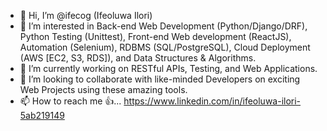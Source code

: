 - 👋 Hi, I’m @ifecog (Ifeoluwa Ilori)
- 👀 I’m interested in Back-end Web Development (Python/Django/DRF), Python Testing (Unittest), Front-end Web development (ReactJS), Automation (Selenium), RDBMS (SQL/PostgreSQL), Cloud Deployment (AWS [EC2, S3, RDS]), and Data Structures & Algorithms.
- 🌱 I’m currently working on RESTful APIs, Testing, and Web Applications.
- 💞️ I’m looking to collaborate with like-minded Developers on exciting Web Projects using these amazing tools.
- 📫 How to reach me 👍... https://www.linkedin.com/in/ifeoluwa-ilori-5ab219149

<!---
ifecog/ifecog is a ✨ special ✨ repository because its `README.md` (this file) appears on your GitHub profile.
You can click the Preview link to take a look at your changes.
--->
